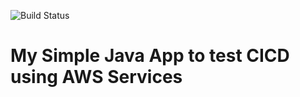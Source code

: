 ![Build Status](https://codebuild.us-east-1.amazonaws.com/badges?uuid=eyJlbmNyeXB0ZWREYXRhIjoiR0tWV0pXTDVlc3Q4TVpkb3h4bUdIWkZmL01OUDFhZTY3R2cvRVMzRW5zQ3JiaUhyS2N0ZUtDcDZZTVF1YVozd2RoMTVzMFhESFpZNElSRWJFcFBEc1NZPSIsIml2UGFyYW1ldGVyU3BlYyI6InhnV0VlSlRUak9Fb1dkY2EiLCJtYXRlcmlhbFNldFNlcmlhbCI6MX0%3D&branch=master)
# My Simple Java App to test CICD using AWS Services 
